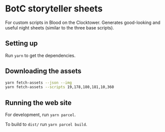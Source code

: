 # BotC storyteller sheets

For custom scripts in Blood on the Clocktower. Generates good-looking and
useful night sheets (similar to the three base scripts).

## Setting up

Run `yarn` to get the dependencies.

## Downloading the assets

```sh
yarn fetch-assets --json --img
yarn fetch-assets --scripts 19,178,180,181,10,360
```

## Running the web site

For development, run `yarn parcel`.

To build to `dist/` run `yarn parcel build`.
